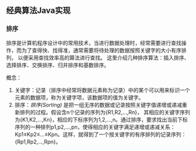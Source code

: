 ## 经典算法Java实现

### 排序

排序是计算机程序设计中的常用技术，当进行数据处理时，经常需要进行查找操作，而为了查得快、找得准，通常需要将待处理的数据按照关键字的大小有序排列，
以便采用查找效率高的算法进行查找。
这里介绍几种排序算法：插入排序、选择排序、交换排序、归并排序和基数排序。

概念：

1. 关键字：记录（排序中经常将数据元素称为记录）中的某个可以用来标识一个元素的数据项，称为关键字项，该数据项的值为关键字。
1. 排序：*排序(Sorting)* 是把一组无序的数据或记录按照关键字值递增或递减重新排列的过程。假设含n个记录的序列为{R1,R2,...,Rn}，
其相应的关键字序列为{K1,K2,...,Kn}，相应的下标序列为1,2,...,n。通过排序，要求找出当前下标序列的一种排列p1,p2,...,pn，使得相应的关键字满足递增或递减关系：Kp1≤Kp2≤...≤Kpn。这样，就得到了一个按关键字的有序排列的记录序列：{Rp1,Rp2,...,Rpn}。
